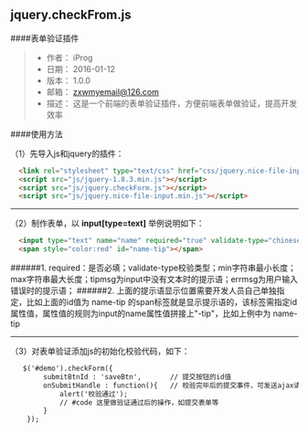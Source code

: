 **jquery.checkFrom.js**
-------------
####表单验证插件

> - 作者： iProg
> - 日期： 2016-01-12
> - 版本： 1.0.0
> - 邮箱： zxwmyemail@126.com
> - 描述： 这是一个前端的表单验证插件，方便前端表单做验证，提高开发效率



####使用方法

（1）先导入js和jquery的插件：

```html
  <link rel="stylesheet" type="text/css" href="css/jquery.nice-file-input.min.css"/>
  <script src="js/jquery-1.8.3.min.js"></script>
  <script src="js/jquery.checkForm.js"></script>
  <script src="js/jquery.nice-file-input.min.js"></script>
```
----------
（2）制作表单，以 **input[type=text]** 举例说明如下：

```html
  <input type="text" name="name" required="true" validate-type="chinese" min='2' max='4' tipmsg="必填项" errmsg="只允许2-4个中文"/>
  <span style="color:red" id="name-tip"></span>
```

######1. required：是否必填；validate-type校验类型；min字符串最小长度；max字符串最大长度；tipmsg为input中没有文本时的提示语；errmsg为用户输入错误时的提示语；
######2. 上面的提示语显示位置需要开发人员自己单独指定，比如上面的id值为 name-tip 的span标签就是显示提示语的，该标签需指定id属性值，属性值的规则为input的name属性值拼接上"-tip"，比如上例中为 name-tip

----------

（3）对表单验证添加js的初始化校验代码，如下：

```html
   $('#demo').checkForm({
        submitBtnId : 'saveBtn',       // 提交按钮的id值
        onSubmitHandle : function(){   // 校验完毕后的提交事件，可发送ajax请求之类的
            alert('校验通过');
            // #code 这里做验证通过后的操作，如提交表单等
        }
    });
```
